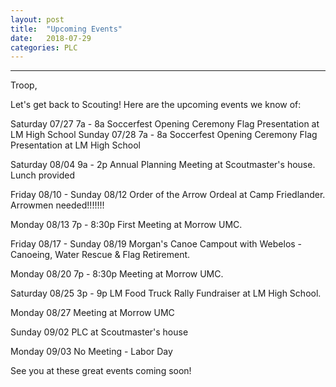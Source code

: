 ```yaml
---
layout: post
title:  "Upcoming Events"
date:   2018-07-29
categories: PLC
---
```

****************************************************************************************
Troop,

Let's get back to Scouting!  Here are the upcoming events we know of:
 
Saturday 07/27  7a - 8a  Soccerfest Opening Ceremony Flag Presentation at LM High School
Sunday 07/28    7a - 8a   Soccerfest Opening Ceremony Flag Presentation at LM High School 

Saturday 08/04  9a - 2p  Annual Planning Meeting at Scoutmaster's house.
                                        Lunch provided

Friday 08/10 - 
     Sunday 08/12            Order of the Arrow Ordeal at Camp Friedlander. Arrowmen needed!!!!!!!

Monday 08/13 7p - 8:30p   First Meeting at Morrow UMC.

Friday 08/17 - 
     Sunday 08/19              Morgan's Canoe Campout with Webelos - Canoeing, Water Rescue &
                               Flag Retirement.

Monday 08/20  7p - 8:30p   Meeting at Morrow UMC. 

Saturday 08/25 3p - 9p         LM Food Truck Rally Fundraiser at LM High School.

Monday 08/27                     Meeting at Morrow UMC

Sunday 09/02                     PLC at Scoutmaster's house

Monday 09/03                     No Meeting -  Labor Day


See you at these great events coming soon!
